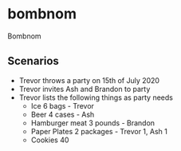 # bombnom

Bombnom

## Scenarios

- Trevor throws a party on 15th of July 2020
- Trevor invites Ash and Brandon to party
- Trevor lists the following things as party needs
  - Ice 6 bags - Trevor
  - Beer 4 cases - Ash
  - Hamburger meat 3 pounds - Brandon
  - Paper Plates 2 packages - Trevor 1, Ash 1
  - Cookies 40
